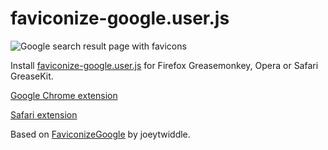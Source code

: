 faviconize-google.user.js
===============================

![Google search result page with favicons](/NV/faviconize-google.js/raw/master/screenshot.png)

Install [faviconize-google.user.js](http://userscripts.org/scripts/source/58177.user.js) for Firefox Greasemonkey, Opera or Safari GreaseKit.

[Google Chrome extension](https://chrome.google.com/extensions/detail/fijobgpmmkilncagclaejpjlccfhopdo)

[Safari extension](http://userscripts.ru/js/faviconize-google/Faviconize_Google.safariextz)

Based on [FaviconizeGoogle](http://userscripts.org/scripts/show/48636) by joeytwiddle.